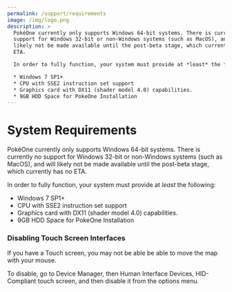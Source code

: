 ```yaml
---
permalink: /support/requirements
image: /img/logo.png
description: >
  PokéOne currently only supports Windows 64-bit systems. There is currently no
  support for Windows 32-bit or non-Windows systems (such as MacOS), and will
  likely not be made available until the post-beta stage, which currently has no
  ETA.

  In order to fully function, your system must provide at *least* the following:

  * Windows 7 SP1+
  * CPU with SSE2 instruction set support
  * Graphics card with DX11 (shader model 4.0) capabilities.
  * 9GB HDD Space for PokeOne Installation
---
```


# System Requirements

PokéOne currently only supports Windows 64-bit systems. There is currently no
support for Windows 32-bit or non-Windows systems (such as MacOS), and will
likely not be made available until the post-beta stage, which currently has no
ETA.

In order to fully function, your system must provide at *least* the following:

* Windows 7 SP1+
* CPU with SSE2 instruction set support
* Graphics card with DX11 (shader model 4.0) capabilities.
* 9GB HDD Space for PokeOne Installation

### Disabling Touch Screen Interfaces

If you have a Touch screen, you may not be able  be able to move the map with
your mouse.

To disable, go to Device Manager, then Human Interface Devices, HID-Compliant
touch screen, and then disable it from the options menu.
